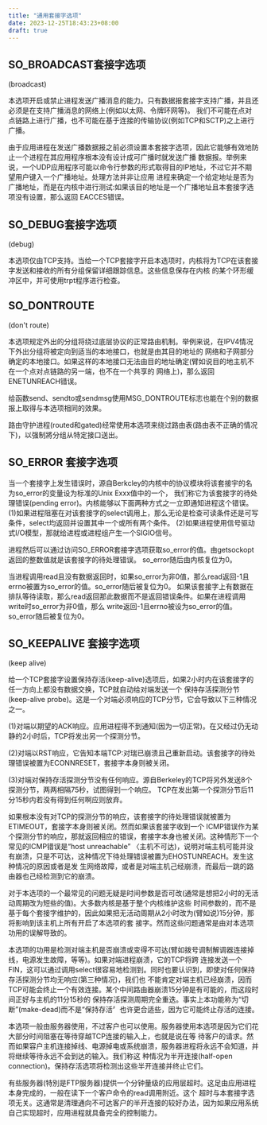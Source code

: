 ```yaml
---
title: "通用套接字选项"
date: 2023-12-25T18:43:23+08:00
draft: true
---
```


## SO_BROADCAST套接字选项
(broadcast)

本选项开启或禁止进程发送广播消息的能力。只有数据报套接字支持广播，并且还必须是在支持广播消息的网络上(例如以太网、令牌环网等)。
我们不可能在点对点链路上进行广播，也不可能在基于连接的传输协议(例如TCP和SCTP)之上进行广播。

由于应用进程在发送广播数据报之前必须设置本套接字选项，因此它能够有效地防止一个进程在其应用程序根本没有设计成可广播时就发送广播
数据报。举例来说，一个UDP应用程序可能以命令行参数的形式取得目的IP地址，不过它并不期望用户键入一个广播地址。处理方法并非让应用
进程来确定一个给定地址是否为广播地址，而是在内核中进行测试:如果该目的地址是一个广播地址且本套接字选项没有设置，那么返回
EACCES错误。

## SO_DEBUG套接字选项
(debug)

本选项仅由TCP支持。当给一个TCP套接字开启本选项时，内核将为TCP在该套接字发送和接收的所有分组保留详细跟踪信息。这些信息保存在内核
的某个环形缓冲区中，并可使用trpt程序进行检查。

## SO_DONTROUTE
(don't route)

本选项规定外出的分组将绕过底层协议的正常路由机制。举例来说，在IPV4情况下外出分组将被定向到适当的本地接口，也就是由其目的地址的
网络和子网部分确定的本地接口。如果这样的本地接口无法由目的地址确定(臂如说目的地主机不在一个点对点链路的另一端，也不在一个共享的
网络上)，那么返回ENETUNREACH错误。

给函数send、sendto或sendmsg使用MSG_DONTROUTE标志也能在个别的数据报上取得与本选项相同的效果。

路由守护进程(routed和gated)经常使用本选项来绕过路由表(路由表不正确的情况下)，以强制將分组从特定接口送出。

## SO_ERROR 套接字选项
当一个套接字上发生错误时，源自Berkcley的内核中的协议模块将该套接宇的名为so_error的变量设为标准的Unix Exxx值中的一个，
我们称它为该套接字的待处理错误(pending error)。内核能够以下面两种方式之一立即通知进程这个错误。
(1)如果进程阻塞在对该套接字的select调用上，那么无论是检查可读条件还是可写条件，select均返回并设置其中一个或所有两个条件。
(2)如果进程使用信号驱动式I/O模型，那就给进程或进程组产生一个SIGIO信号。

进程然后可以通过访问SO_ERROR套接字选项获取so_error的值。由getsockopt返回的整数值就是该套接字的待处理错误。
so_error随后由内核复位为0。

当进程调用read且没有数据返回时，如果so_error为非0值，那么read返回-1且errno被置为so_error的值。so_error随后被复位为0。
如果该套接字上有数据在排队等待读取，那么read返回那此数据而不是返回错误条件。如果在进程调用write时so_error为非0值，那么
write返回-1且errno被设为so_error的值。so_error随后被复位为0。

## SO_KEEPALIVE 套接字选项
(keep alive)

给一个TCP套接字设置保持存活(keep-alive)选项后，如果2小时内在该套接字的任一方向上都没有数据交换，TCP就自动给对端发送一个
保持存活探测分节(keep-alive probe)。这是一个对端必须响应的TCP分节，它会导致以下三种情况之一。

(1)对端以期望的ACK响应。应用进程得不到通知(因为一切正常)。在又经过仍无动静的2小时后，TCP将发出另一个探测分节。

(2)对端以RST响应，它告知本端TCP:对瑞已崩溃且己重新启动。该套接字的待处理错误被置为ECONNRESET，套接字本身则被关闭。

(3)对端对保持存活探测分节没有任何响应。源自Berkeley的TCP将另外发送8个探测分节，两两相隔75秒，试图得到一个响应。
TCP在发出第一个探测分节后11分15秒内若没有得到任何啊应则放弃。

如果根本没有对TCP的探测分节的响应，该套接字的待处理错误就被置为ETIMEOUT，套接字本身则被关闭。然而如果该套接字收到一个
ICMP错误作为某个探测分节的响应，那就返回相应的错误，套接字本身也被关闭。这种情形下一个常见的ICMP错误是“host unreachable”
〈主机不可达)，说明对端主机可能并没有崩溃，只是不可达，这种情况下待处理错误被置为EHOSTUNREACH。发生这种情况的原因或者是发
生网络故障，或者是对端主机己经崩溃，而最后一跳的路由器也己经检测到它的崩溃。

对于本选项的一个最常见的问题无疑是时间参数是否可改(通常是想把2小时的无活动周期改为短些的值)。大多数内核是基于整个内核维护这些
时间参数的，而不是基于每个套接字维护的，因此如果把无活动周期从2小时改为(臂如说)15分钟，那将影响到该主机上所有开启了本选项的套
接字。然而这些问题通常是由对本选项功用的误解导致的。

本选项的功用是检测对端主机是否崩溃或变得不可达(臂如拨号调制解调器连接掉线，电源发生故障，等等)。如果对端进程崩溃，它的TCP将跨
连接发送一个FIN，这可以通过调用select很容易地检测到。同时也要认识到，即使对任何保持存活探测分节均无响应(第三种情况)，我们也
不能肯定对端主机已经崩溃，因而TCP可能会终止一个有效连接。某个中间路由器崩溃15分钟是有可能的，而这段时间正好与主机的11分15秒的
保持存活探测周期完全重迭。事实上本功能称为“切断”(make-dead)而不是“保持存活〞也许更合适些，因为它可能终止存活的连接。

本选项一般由服务器使用，不过客户也可以使用。服务器使用本选项是因为它们花大部分时间阻塞在等待穿越TCP连接的输入上，也就是说在等
待客户的请求。然而如果容户主机连接掉线、电源掉电或系统崩溃，服务器进程将永远不会知道，并将继续等待永远不会到达的输入。我们称这
种情况为半开连接(half-open connection)。保持存活选项将检测出这些半开连接并终止它们。

有些服务器(特別是FTP服务器)提供一个分钟量级的应用层超时。这足由应用进程本身完成的，一般在读下一个客户命令的read调用附近。这个
超时与本套接字选项无关。这通常是清理通向不可达客户的半开连接的较好办法，因为如果应用系统自己实现超时，应用进程就具备完全的控制能力。







